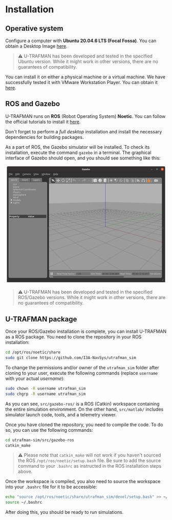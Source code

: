 # Installation

## Operative system

Configure a computer with **Ubuntu 20.04.6 LTS (Focal Fossa)**. You can obtain a Desktop Image [here](https://releases.ubuntu.com/focal).

>:warning: U-TRAFMAN has been developed and tested in the specified Ubuntu version. While it might work in other versions, there are no guarantees of compatibility.

You can install it on either a physical machine or a virtual machine. We have successfully tested it with VMware Workstation Player. You can obtain it [here](https://www.vmware.com/es/products/workstation-player/workstation-player-evaluation.html).


## ROS and Gazebo

U-TRAFMAN runs on **ROS** (Robot Operating System) **Noetic**. 
You can follow the official tutorials to install it [here](https://wiki.ros.org/noetic/Installation/Ubuntu).

Don't forget to perform a _full desktop_ installation and install the necessary dependencies for building packages.

As a part of ROS, the Gazebo simulator will be installed. To check its installation, execute the command `gazebo` in a terminal. The graphical interface of Gazebo should open, and you should see something like this:

![Gazebo](./img/gazebo.png 'Gazebo simulator. :size=300px')


>:warning: U-TRAFMAN has been developed and tested in the specified ROS/Gazebo versions. While it might work in other versions, there are no guarantees of compatibility.



## U-TRAFMAN package

Once your ROS/Gazebo installation is complete, you can install U-TRAFMAN as a ROS package.
You need to clone the repository in your ROS installation:
```bash
cd /opt/ros/noetic/share
sudo git clone https://github.com/I3A-NavSys/utrafman_sim
```

To change the permissions and/or owner of the `utrafman_sim` folder after cloning to your user, execute the following commands (replace `username` with your actual _username_):

```bash
sudo chown -R username utrafman_sim
sudo chgrp -R username utrafman_sim
```


As you can see, `src/gazebo-ros/` is a ROS (Catkin) workspace containing the entire simulation environment. On the other hand, `src/matlab/` includes simulator launch code, tools, and a telemetry viewer.

Once you have cloned the repository, you need to compile the code. To do so, you can use the following commands:
```bash
cd utrafman-sim/src/gazebo-ros
catkin_make
```

>:warning: Please note that `catkin_make` will not work if you haven't sourced the ROS `/opt/ros/noetic/setup.bash` file. Be sure to add the source command to your `.bashrc` as instructed in the ROS installation steps above.


Once the workspace is compiled, you also need to source the workspace into your `.bashrc` file for it to be accessible:

```bash
echo "source /opt/ros/noetic/share/utrafman_sim/devel/setup.bash" >> ~/.bashrc
source ~/.bashrc
```

After doing this, you should be ready to run simulations.


